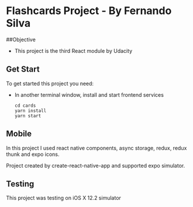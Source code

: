 # Flashcards Project - By Fernando Silva

##Objective

* This project is the third React module by Udacity 

## Get Start

To get started this project you need:

* In another terminal window, install and start frontend services
    ```
    cd cards
    yarn install
    yarn start
    ```

## Mobile

In this project I used react native components, async storage, redux, redux thunk and expo icons.

Project created by create-react-native-app and supported expo simulator.

## Testing

This project was testing on iOS X 12.2 simulator
